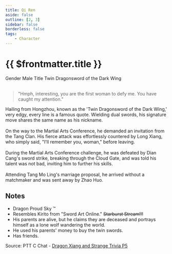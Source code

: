```yaml
---
title: Qi Ren
aside: false
outline: [2, 3]
sidebar: false
borderless: false
tags:
    - Character
---
```


# {{ $frontmatter.title }}

<ChTabs position="bottom">
	<ChTab title="Qi Ren">
		<Ch src='/images/characters/hero2/normal.webp' position='right'/>
		<ChName nameZh='齊壬' nameEn='Qi Ren' position='right' />
		<ChTable>
			<ChTr>
				<ChTd isTitle=true>
					Gender
				</ChTd>
				<ChTd>
					Male
				</ChTd>
			</ChTr>
			<ChTr>
				<ChTd isTitle=true>
					Title
				</ChTd>
				<ChTd>
					Twin Dragonsword of the Dark Wing
				</ChTd>
			</ChTr>
		</ChTable>
	</ChTab>
</ChTabs>
<br><br>

> "Hmph, interesting, you are the first woman to defy me. You have caught my attention."

Hailing from Hongzhou, known as the 'Twin Dragonsword of the Dark Wing,' very edgy, every line is a famous quote. Wielding dual swords, his signature move shares the same name as his nickname.
<br><br>
On the way to the Martial Arts Conference, he demanded an invitation from the Tang Clan. His fierce attack was effortlessly countered by Long Xiang, who simply said, "I'll remember you, woman," before leaving.
<br><br>
During the Martial Arts Conference challenge, he was defeated by Dian Cang's sword strike, breaking through the Cloud Gate, and was told his talent was not bad, inviting him to further his skills.
<br><br>
Attending Tang Mo Ling's marriage proposal, he arrived without a matchmaker and was sent away by Zhao Huo.

## Notes

-   Dragon Proud Sky ™
-   Resembles Kirito from "Sword Art Online." ~~Starburst Stream!!!~~
-   His parents are alive, but he claims they are deceased and portrays himself as a lone wolf wandering the world.
-   He used his parents' money to buy the twin swords.
-   Has friends.

Source: PTT C Chat - [Dragon Xiang and Strange Trivia P5](https://www.ptt.cc/bbs/C_Chat/M.1730548284.A.0F0.html)